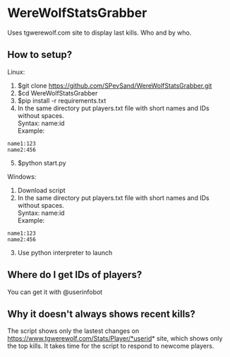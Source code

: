 # WereWolfStatsGrabber
Uses tgwerewolf.com site to display last kills. Who and by who.

## How to setup?
Linux:
1. $git clone https://github.com/SPevSand/WereWolfStatsGrabber.git
2. $cd WereWolfStatsGrabber
3. $pip install -r requirements.txt
4. In the same directory put players.txt file with short names and IDs without spaces.  
  Syntax: name:id<br />Example:
  ```
  name1:123
  name2:456
  ```
5. $python start.py

Windows:
1. Download script
2. In the same directory put players.txt file with short names and IDs without spaces.  
  Syntax: name:id<br />Example:
  ```
  name1:123
  name2:456
  ```
3. Use python interpreter to launch

## Where do I get IDs of players?  
You can get it with @userinfobot

## Why it doesn't always shows recent kills?  
The script shows only the lastest changes on https://www.tgwerewolf.com/Stats/Player/*userid* site, which shows only the top kills. It takes time for the script to respond to newcome players.
